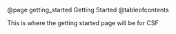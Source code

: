 @page getting_started Getting Started
@tableofcontents

This is where the getting started page will be for CSF